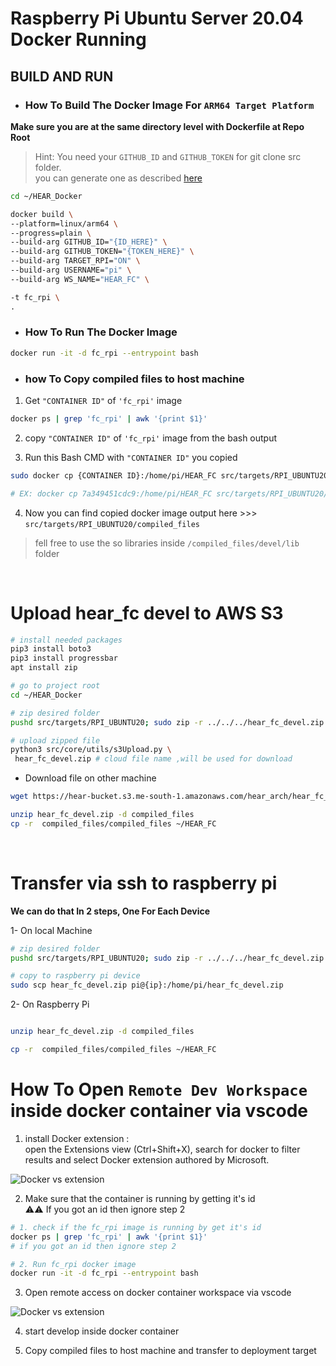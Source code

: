# Raspberry Pi Ubuntu Server 20.04 Docker Running

## BUILD AND RUN

* ### How To Build The Docker Image For ```ARM64 Target Platform``` 


**Make sure you are at the same directory level with Dockerfile at Repo Root**

> Hint: You need your ```GITHUB_ID``` and ```GITHUB_TOKEN``` for git clone src folder.\
you can generate one as described [here](https://docs.github.com/en/authentication/keeping-your-account-and-data-secure/managing-your-personal-access-tokens)
```bash 
cd ~/HEAR_Docker

docker build \
--platform=linux/arm64 \
--progress=plain \
--build-arg GITHUB_ID="{ID_HERE}" \
--build-arg GITHUB_TOKEN="{TOKEN_HERE}" \
--build-arg TARGET_RPI="ON" \
--build-arg USERNAME="pi" \
--build-arg WS_NAME="HEAR_FC" \

-t fc_rpi \
.

```

- ### How To Run The Docker Image

```bash 
docker run -it -d fc_rpi --entrypoint bash
```


- ### how To Copy compiled files to host machine
1. Get ```"CONTAINER ID"``` of ```'fc_rpi'``` image
```bash 
docker ps | grep 'fc_rpi' | awk '{print $1}'
```

2. copy ```"CONTAINER ID"``` of ```'fc_rpi'``` image from the bash output

3. Run this Bash CMD with ```"CONTAINER ID"``` you copied
```bash
sudo docker cp {CONTAINER ID}:/home/pi/HEAR_FC src/targets/RPI_UBUNTU20/compiled_files

# EX: docker cp 7a349451cdc9:/home/pi/HEAR_FC src/targets/RPI_UBUNTU20/compiled_files

```

4. Now you can find copied docker image output here >>> ```src/targets/RPI_UBUNTU20/compiled_files```

> fell free to use the so libraries inside ```/compiled_files/devel/lib``` folder

<br>

# Upload hear_fc devel to AWS S3

```bash
# install needed packages
pip3 install boto3
pip3 install progressbar
apt install zip

# go to project root
cd ~/HEAR_Docker

# zip desired folder
pushd src/targets/RPI_UBUNTU20; sudo zip -r ../../../hear_fc_devel.zip ./compiled_files; popd

# upload zipped file
python3 src/core/utils/s3Upload.py \
 hear_fc_devel.zip # cloud file name ,will be used for download


```
- Download file on other machine

```bash
wget https://hear-bucket.s3.me-south-1.amazonaws.com/hear_arch/hear_fc_devel.zip 

unzip hear_fc_devel.zip -d compiled_files
cp -r  compiled_files/compiled_files ~/HEAR_FC
```

<br>

# Transfer via ssh to raspberry pi

**We can do that In 2 steps, One For Each Device**

1- On local Machine

```bash
# zip desired folder
pushd src/targets/RPI_UBUNTU20; sudo zip -r ../../../hear_fc_devel.zip ./compiled_files; popd

# copy to raspberry pi device
sudo scp hear_fc_devel.zip pi@{ip}:/home/pi/hear_fc_devel.zip


```

2- On Raspberry Pi

``` bash

unzip hear_fc_devel.zip -d compiled_files

cp -r  compiled_files/compiled_files ~/HEAR_FC

```

# How To Open `Remote Dev Workspace` inside docker container via vscode

1. install Docker extension : \
 open the Extensions view (Ctrl+Shift+X), search for docker to filter results and select Docker extension authored by Microsoft.

![Docker vs extension](https://camo.githubusercontent.com/1c9f7f92c774e1b5a79192b3ed142c4206b2fcc6366b1ab1da513a7c13356ece/68747470733a2f2f636f64652e76697375616c73747564696f2e636f6d2f6173736574732f646f63732f636f6e7461696e6572732f6f766572766965772f696e7374616c6c6174696f6e2d657874656e73696f6e2d7365617263682e706e67)

2. Make sure that the container is running by getting it's id \
⚠️⚠️ If you got an id then ignore step 2
```bash
# 1. check if the fc_rpi image is running by get it's id
docker ps | grep 'fc_rpi' | awk '{print $1}'
# if you got an id then ignore step 2

# 2. Run fc_rpi docker image
docker run -it -d fc_rpi --entrypoint bash
```

3. Open remote access on docker container workspace via vscode

![Docker vs extension](/container_dev_instructions.gif)

4. start develop inside docker container 

5. Copy compiled files to host machine and transfer to deployment target

